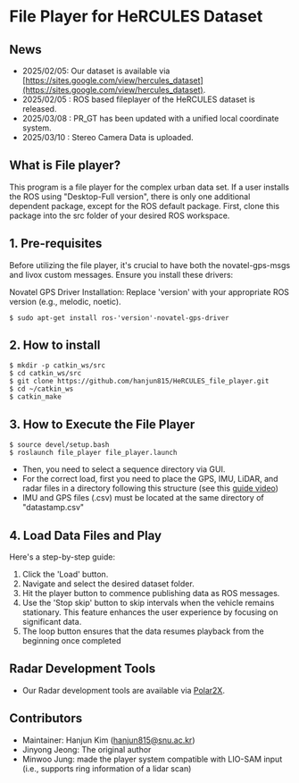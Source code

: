 # File Player for HeRCULES Dataset



## News
- 2025/02/05: Our dataset is available via [https://sites.google.com/view/hercules_dataset](https://sites.google.com/view/hercules_dataset).
- 2025/02/05 : ROS based fileplayer of the HeRCULES dataset is released.
- 2025/03/08 : PR_GT has been updated with a unified local coordinate system.
- 2025/03/10 : Stereo Camera Data is uploaded.
  
## What is File player?
This program is a file player for the complex urban data set. If a user installs the ROS using "Desktop-Full version", there is only one additional dependent package, except for the ROS default package. First, clone this package into the src folder of your desired ROS workspace.

## 1. Pre-requisites
Before utilizing the file player, it's crucial to have both the novatel-gps-msgs and livox custom messages. Ensure you install these drivers:

Novatel GPS Driver Installation:
Replace 'version' with your appropriate ROS version (e.g., melodic, noetic).
```
$ sudo apt-get install ros-'version'-novatel-gps-driver
```

## 2. How to install
```
$ mkdir -p catkin_ws/src
$ cd catkin_ws/src
$ git clone https://github.com/hanjun815/HeRCULES_file_player.git
$ cd ~/catkin_ws
$ catkin_make
```

## 3. How to Execute the File Player

```
$ source devel/setup.bash
$ roslaunch file_player file_player.launch
```
- Then, you need to select a sequence directory via GUI.
- For the correct load, first you need to place the GPS, IMU, LiDAR, and radar files in a directory following this structure (see this [guide video](https://youtu.be/uU-FC-GmHXA?t=45)) 
- IMU and GPS files (.csv) must be located at the same directory of "datastamp.csv"

## 4. Load Data Files and Play
Here's a step-by-step guide:

1. Click the 'Load' button.
2. Navigate and select the desired dataset folder.
3. Hit the player button to commence publishing data as ROS messages.
4. Use the 'Stop skip' button to skip intervals when the vehicle remains stationary. This feature enhances the user experience by focusing on significant data.
5. The loop button ensures that the data resumes playback from the beginning once completed

## Radar Development Tools
- Our Radar development tools are available via [Polar2X](https://github.com/hanjun815/Polar2X).

## Contributors
- Maintainer: Hanjun Kim (hanjun815@snu.ac.kr)
- Jinyong Jeong: The original author
- Minwoo Jung: made the player system compatible with LIO-SAM input (i.e., supports ring information of a lidar scan)


